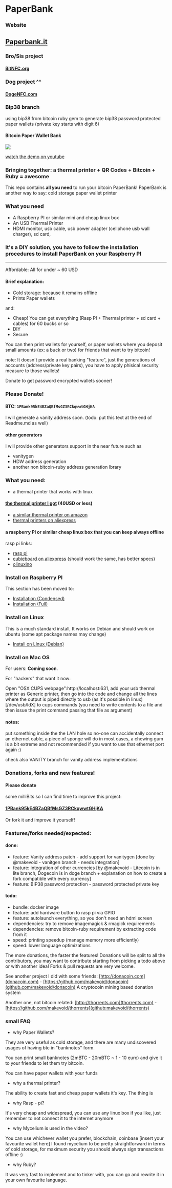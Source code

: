# PaperBank

### Website

## [Paperbank.it](http://paperbank.it)


### Bro/Sis project

#### [BitNFC.org](http://bitnfc.org)

### Dog project ^^

#### [DogeNFC.com](http://dogenfc.com)


### Bip38 branch

using bip38 from bitcoin ruby gem to generate bip38 password protected paper wallets (private key starts with digit 6)


#### Bitcoin Paper Wallet Bank


[![](http://uploads.makevoid.com/paperbank_final.png)](https://www.youtube.com/watch?v=CUM51acMHJY)

[watch the demo on youtube](https://www.youtube.com/watch?v=CUM51acMHJY)

### Bringing together: a thermal printer + QR Codes + Bitcoin + Ruby = awesome

This repo contains **all you need** to run your bitcoin PaperBank!
PaperBank is another way to say: cold storage paper wallet printer

### What you need

- A Raspberry PI or similar mini and cheap linux box
- An USB Thermal Printer
- HDMI monitor, usb cable, usb power adapter (cellphone usb wall charger), sd card,


### It's a DIY solution, you have to follow the installation procedures to install PaperBank on your Raspberry PI


---

Affordable: All for under ~ 60 USD

#### Brief explanation:

- Cold storage: because it remains offline
- Prints Paper wallets

and:

- Cheap! You can get everything (Rasp PI + Thermal printer + sd card + cables) for 60 bucks or so
- DIY
- Secure


You can then print wallets for yourself, or paper wallets where you deposit small amounts (ex: a buck or two) for friends that want to try bitcoin!

note: It doesn't provide a real banking "feature", just the generations of accounts (address/private key pairs), you have to apply phisical security measure to those wallets!

Donate to get password encrypted wallets sooner!


### Please Donate!

#### BTC: `1PBank95kE4BZaQBfMsGZ3RCkqwwtGHjKA`

I will generate a vanity address soon.
(todo: put this text at the end of Readme.md as well)





#### other generators

I will provide other generators support in the near future such as

- vanitygen
- HDW address generation
- another non bitcoin-ruby address generation lbrary



### What you need:

- a thermal printer that works with linux

#### [the thermal printer I got](http://www.aliexpress.com/item/Barcode-scanner-and-58mm-printer-USB-mini-thermal-receipt-printer-ticket-pos-portable-laser-printers-freeshipping/1544271573.html) (40USD or less)

- [a similar thermal printer on amazon](http://www.amazon.com/Imagestore-Brainydeal-SC9-2012-High-speed-Receipt/dp/B005HH2YVY/ref=sr_1_2?ie=UTF8&qid=1407576243&sr=8-2&keywords=thermal+printer)
- [thermal printers on aliexpress](http://www.aliexpress.com/wholesale?SearchText=thermal%20printer)

#### a raspberry PI or similar cheap linux box that you can keep always offline


rasp pi links:

- [rasp pi](http://www.element14.com/community/community/raspberry-pi/raspberry-pi-bplus?ICID=rpimain-topban-BPlus)
- [cubieboard on aliexpress](http://www.aliexpress.com/wholesale?SearchText=cubieboard) (should work the same, has better specs)
- [olinuxino](https://www.olimex.com/Products/OLinuXino/A20/A20-OLinuXino-MICRO/open-source-hardware)


### Install on Raspberry PI

This section has been moved to:

- [Installation (Condensed)](http://paperbank.it/install/raspberry/short/)
- [Installation (Full)](http://paperbank.it/install/raspberry/)

### Install on Linux

This is a much standard install, It works on Debian and should work on ubuntu (some apt package names may change)

- [Install on Linux (Debian)](http://paperbank.it/install/linux/)

### Install on Mac OS

For users: **Coming soon**.

For "hackers" that want it now: 

Open "OSX CUPS webpage":http://localhost:631, add your usb thermal printer as Generic printer, then go into the code and change all the lines where the output is piped directly to usb (as it's possible in linux) [/dev/usb/ldX] to cups commands (you need to write contents to a file and then issue the print command passing that file as argument)


#### notes:

put something inside the the LAN hole so no-one can accidentally connect an ethernet cable, a piece of sponge will do  in most cases, a chewing gum is a bit extreme and not recommended if you want to use that ethernet port again :)

check also VANITY branch for vanity address implementations



### Donations, forks and new features!

#### **Please donate**
some milliBits so I can find time to improve this project:
#### [1PBank95kE4BZaQBfMsGZ3RCkqwwtGHjKA](https://blockchain.info/address/1PBank95kE4BZaQBfMsGZ3RCkqwwtGHjKA)

Or fork it and improve it yourself!

### Features/forks needed/expected:

#### done:

- feature: Vanity address patch - add support for vanitygen [done by @makevoid - vanitgen branch - needs integration]
- feature: integration of other currencies [by @makevoid - Litecoin is in lite branch, Dogecoin is in doge branch + explanation on how to create a fork compatible with every currency]
- feature: BIP38 password protection - password protected private key

#### todo:

- bundle: docker image
- feature: add hardware button to rasp pi via GPIO
- feature: autolaunch everything, so you don't need an hdmi screen
- dependencies: try to remove imagemagick & rmagick requirements
- dependencies: remove bitcoin-ruby requirement by extracting code from it
- speed: printing speedup (manage memory more efficiently)
- speed: lower language optimizations


The more donations, the faster the features!
Donations will be split to all the contributors, you may want to contribute starting from picking a todo above or with another idea! Forks & pull requests are very welcome.

See another project I did with some friends: [http://donacoin.com](donacoin.com) - [https://github.com/makevoid/donacoin](github.com/makevoid/donacoin) A cryptocoin mining based donation system

Another one, not bitcoin related: [http://thorrents.com](thorrents.com) - [https://github.com/makevoid/thorrents](github:makevoid/thorrents)



### small FAQ

- why Paper Wallets?

They are very useful as cold storage, and there are many undiscovered usages of having btc in "banknotes" form.

You can print small banknotes (2mBTC - 20mBTC ~ 1 - 10 euro) and give it to your friends to let them try bitcoin.

You can have paper wallets with your funds

- why a thermal printer?

The ability to create fast and cheap paper wallets it's key. The thing is

- why Rasp - pi?

It's very cheap and widespread, you can use any linux box if you like, just remember to not connect it to the internet anymore

- why Mycelium is used in the video?

You can use whichever wallet you prefer, blockchain, coinbase [insert your favourite wallet here] I found mycelium to be pretty straightforward in terms of cold storage, for maximum security you should always sign transactions offline :)

- why Ruby?

It was very fast to implement and to tinker with, you can go and rewrite it in your own favourite language.


